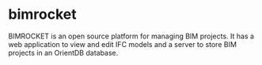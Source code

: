 # bimrocket
BIMROCKET is an open source platform for managing BIM projects. It has a web application to view and edit IFC models and a server to store BIM projects in an OrientDB database.

